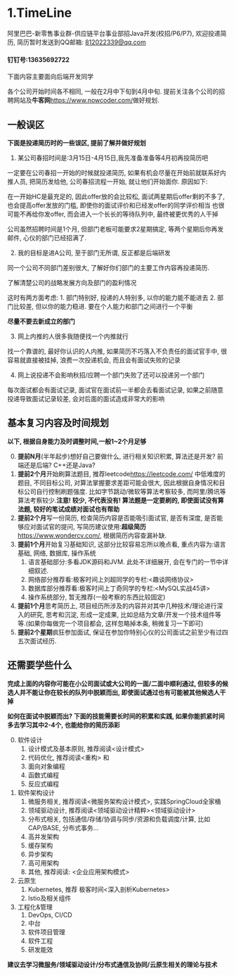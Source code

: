 # 1.TimeLine

阿里巴巴-新零售事业群-供应链平台事业部招Java开发(校招/P6/P7), 欢迎投递简历, 简历暂时发送到QQ邮箱: 812022339@qq.com

#### 钉钉号:13635692722

下面内容主要面向后端开发同学



各个公司开始时间各不相同, 一般在2月中下旬到4月中旬. 提前关注各个公司的招聘网站及**牛客网**<https://www.nowcoder.com/>做好规划.

## 一般误区

**下面是投递简历时的一些误区, 提前了解并做好规划**

1. 某公司春招时间是:3月15日-4月15日,我先准备准备等4月初再投简历吧

一定要在公司春招一开始的时候就投递简历, 如果有机会尽量在开始前就联系好内推人员, 把简历发给他, 公司春招流程一开始, 就让他们开始面你. 原因如下: 

在一开始HC是最充足的, 因此offer放的会比较松, 面试两星期后offer剩的不多了, 也会提高offer发放的门槛, 即使你的面试评价和已经发offer的同学评价相当 也很可能不再给你发offer, 而会进入一个长长的等待队列中, 最终被更优秀的人干掉

公司虽然招聘时间是1个月, 但部门老板可能要求2星期搞定, 等两个星期后你再发邮件, 心仪的部门已经招满了.


2. 我的目标是进A公司, 至于部门无所谓, 反正都是后端研发

同一个公司不同部门差别很大, 了解好你们部门的主要工作内容再投递简历.

了解清楚公司的战略发展方向及部门的盈利情况

这时有两方面考虑: 1. 部门特别好, 投递的人特别多, 以你的能力能不能进去 2. 部门比较差, 但以你的能力稳进. 要在个人能力和部门之间进行一个平衡

**尽量不要去新成立的部门**


3. 网上内推的人很多我随便找一个内推就行

找一个靠谱的, 最好你认识的人内推, 如果简历不巧落入不负责任的面试官手中, 很容易就直接被挂掉, 浪费一次投递机会, 而且会有面试失败的记录

4. 网上说投递不会影响秋招/应聘一个部门失败了还可以投递另一个部门

每次面试都会有面试记录, 面试官在面试前一半都会去看面试记录, 如果之前随意投递导致面试记录较差, 会对后面的面试造成非常大的影响


## 基本复习内容及时间规划

**以下, 根据自身能力及时调整时间,一般1~2个月足够**

0. **提前N月**(半年起步)想好自己要做什么, 进行相关知识积累, 算法还是开发?  前端还是后端? C++还是Java? 
1. **提前2个月**开始刷算法题目, 推荐leetcode<https://leetcode.com/>  中低难度的题目, 不同目标公司, 对算法掌握要求差距可能会很大, 因此根据自身情况和目标公司自行控制刷题强度. 比如字节跳动/微软等算法考察较多, 而阿里/腾讯等算法考察较少.**注意! 较少, 不代表没有! 算法题是一定要刷的, 即使面试没有算法题, 较好的笔试成绩对面试也有帮助**
2. **提前2个月**写一份简历, 检查简历内容是否能吸引面试官, 是否有深度, 是否能够应对面试官的提问, 写简历建议使用:**超级简历**<https://www.wondercv.com/>, 根据简历内容查漏补缺.
3. **提前1个月**开始复习基础知识, 这部分比较容易忘所以晚点看, 重点内容为:语言基础, 网络, 数据库, 操作系统
   1. 语言基础部分:多看JDK源码和JVM. 此处不详细展开, 会在专门的一节中详细叙述.
   2. 网络部分推荐看:极客时间上刘超同学的专栏:<趣谈网络协议>
   3. 数据库部分推荐看:极客时间上丁奇同学的专栏:<MySQL实战45讲>
   4. 操作系统部分, 暂无推荐(一般考察的东西比较固定)
4. **提前1个月**思考简历上, 项目经历所涉及的内容并对其中几种技术/理论进行深入的研究, 思考和沉淀, 形成一定成果, 比如总结为文章/开发一个技术组件等等.(如果你每做完一个项目都会, 这样忽略掉本条, 稍微复习一下即可)
5. **提前2个星期**疯狂参加面试, 保证在参加你特别心仪的公司面试之前至少有过四五次面试经历.


## 还需要学些什么

**完成上面的内容你可能在小公司面试或大公司的一面/二面中顺利通过, 但较多的候选人并不能让你在较长的队列中脱颖而出, 即使面试通过也有可能被其他候选人干掉**

**如何在面试中脱颖而出? 下面的技能需要长时间的积累和实践, 如果你能抓紧时间多去学习其中2-4个, 也能给你的简历添彩**

0. 软件设计
   1. 设计模式及基本原则, 推荐阅读<设计模式>
   2. 代码优化, 推荐阅读<重构> 和<Effective Java>
   3. 面向对象编程
   4. 函数式编程
   5. 反应式编程
1. 软件架构设计
   1. 微服务相关, 推荐阅读<微服务架构设计模式>, 实践SpringCloud全家桶
   2. 领域驱动设计, 推荐阅读<领域驱动设计精粹><领域驱动设计>
   3. 分布式相关, 包括通信/存储/协调与同步/资源和负载调度/计算, 比如CAP/BASE, 分布式事务...
   4. 高并发架构
   5. 缓存架构
   6. 异步架构
   7. 高可用架构
   8. 其他, 推荐阅读: <企业应用架构模式>
2. 云原生
   1. Kubernetes, 推荐 极客时间<深入剖析Kubernetes>
   2. Istio及相关组件
3. 工程化&管理
   1. DevOps, CI/CD
   2. 中台
   3. 软件项目管理
   4. 软件工程
   5. 研发能效

**建议去学习微服务/领域驱动设计/分布式通信及协同/云原生相关的理论与技术**













